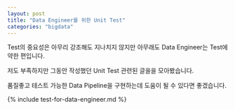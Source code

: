 ```yaml
---
layout: post
title: "Data Engineer를 위한 Unit Test"
categories: "bigdata"
---
```


Test의 중요성은 아무리 강조해도 지나치지 않지만 아무래도 Data Engineer는 Test에 약한 편입니다.

저도 부족하지만 그동안 작성했던 Unit Test 관련된 글을을 모아봤습니다.

품질좋고 테스트 가능한 Data Pipeline을 구현하는데 도움이 될 수 있다면 좋겠습니다.

{% include test-for-data-engineer.md %}
